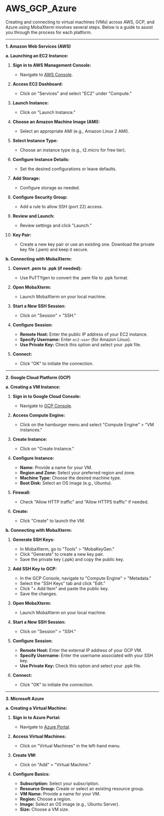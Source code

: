 # AWS_GCP_Azure
Creating and connecting to virtual machines (VMs) across AWS, GCP, and Azure using MobaXterm involves several steps. Below is a guide to assist you through the process for each platform.

---

**1. Amazon Web Services (AWS)**

**a. Launching an EC2 Instance:**

1. **Sign in to AWS Management Console:**
   - Navigate to [AWS Console](https://aws.amazon.com/console/).

2. **Access EC2 Dashboard:**
   - Click on "Services" and select "EC2" under "Compute."

3. **Launch Instance:**
   - Click on "Launch Instance."

4. **Choose an Amazon Machine Image (AMI):**
   - Select an appropriate AMI (e.g., Amazon Linux 2 AMI).

5. **Select Instance Type:**
   - Choose an instance type (e.g., t2.micro for free tier).

6. **Configure Instance Details:**
   - Set the desired configurations or leave defaults.

7. **Add Storage:**
   - Configure storage as needed.

8. **Configure Security Group:**
   - Add a rule to allow SSH (port 22) access.

9. **Review and Launch:**
   - Review settings and click "Launch."

10. **Key Pair:**
    - Create a new key pair or use an existing one. Download the private key file (.pem) and keep it secure.

**b. Connecting with MobaXterm:**

1. **Convert .pem to .ppk (if needed):**
   - Use PuTTYgen to convert the .pem file to .ppk format.

2. **Open MobaXterm:**
   - Launch MobaXterm on your local machine.

3. **Start a New SSH Session:**
   - Click on "Session" > "SSH."

4. **Configure Session:**
   - **Remote Host:** Enter the public IP address of your EC2 instance.
   - **Specify Username:** Enter `ec2-user` (for Amazon Linux).
   - **Use Private Key:** Check this option and select your .ppk file.

5. **Connect:**
   - Click "OK" to initiate the connection.

---

**2. Google Cloud Platform (GCP)**

**a. Creating a VM Instance:**

1. **Sign in to Google Cloud Console:**
   - Navigate to [GCP Console](https://console.cloud.google.com/).

2. **Access Compute Engine:**
   - Click on the hamburger menu and select "Compute Engine" > "VM instances."

3. **Create Instance:**
   - Click on "Create Instance."

4. **Configure Instance:**
   - **Name:** Provide a name for your VM.
   - **Region and Zone:** Select your preferred region and zone.
   - **Machine Type:** Choose the desired machine type.
   - **Boot Disk:** Select an OS image (e.g., Ubuntu).

5. **Firewall:**
   - Check "Allow HTTP traffic" and "Allow HTTPS traffic" if needed.

6. **Create:**
   - Click "Create" to launch the VM.

**b. Connecting with MobaXterm:**

1. **Generate SSH Keys:**
   - In MobaXterm, go to "Tools" > "MobaKeyGen."
   - Click "Generate" to create a new key pair.
   - Save the private key (.ppk) and copy the public key.

2. **Add SSH Key to GCP:**
   - In the GCP Console, navigate to "Compute Engine" > "Metadata."
   - Select the "SSH Keys" tab and click "Edit."
   - Click "+ Add Item" and paste the public key.
   - Save the changes.

3. **Open MobaXterm:**
   - Launch MobaXterm on your local machine.

4. **Start a New SSH Session:**
   - Click on "Session" > "SSH."

5. **Configure Session:**
   - **Remote Host:** Enter the external IP address of your GCP VM.
   - **Specify Username:** Enter the username associated with your SSH key.
   - **Use Private Key:** Check this option and select your .ppk file.

6. **Connect:**
   - Click "OK" to initiate the connection.

---

**3. Microsoft Azure**

**a. Creating a Virtual Machine:**

1. **Sign in to Azure Portal:**
   - Navigate to [Azure Portal](https://portal.azure.com/).

2. **Access Virtual Machines:**
   - Click on "Virtual Machines" in the left-hand menu.

3. **Create VM:**
   - Click on "Add" > "Virtual Machine."

4. **Configure Basics:**
   - **Subscription:** Select your subscription.
   - **Resource Group:** Create or select an existing resource group.
   - **VM Name:** Provide a name for your VM.
   - **Region:** Choose a region.
   - **Image:** Select an OS image (e.g., Ubuntu Server).
   - **Size:** Choose a VM size. 
